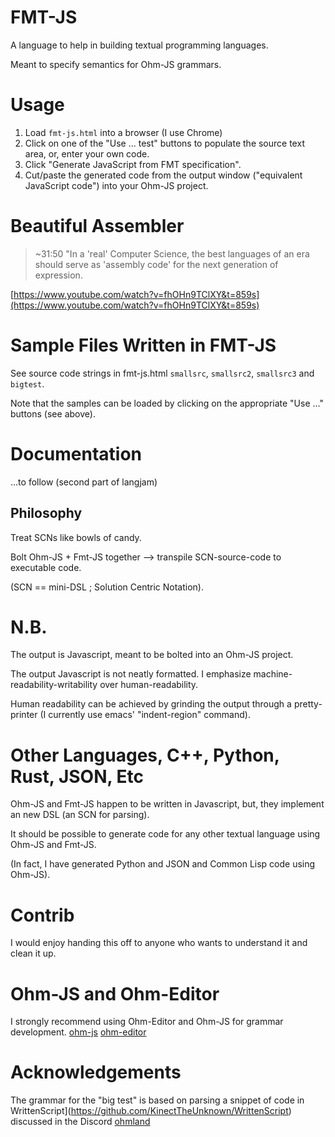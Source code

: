# FMT-JS
A language to help in building textual programming languages.

Meant to specify semantics for Ohm-JS grammars.

# Usage
1. Load `fmt-js.html` into a browser (I use Chrome)
2. Click on one of the "Use ... test" buttons to populate the source text area, or, enter your own code.
3. Click "Generate JavaScript from FMT specification".
4. Cut/paste the generated code from the output window ("equivalent JavaScript code") into your Ohm-JS project.

# Beautiful Assembler

> ~31:50 "In a 'real' Computer Science, the best languages of an era should serve as 'assembly code' for the next generation of expression.

[https://www.youtube.com/watch?v=fhOHn9TClXY&t=859s](https://www.youtube.com/watch?v=fhOHn9TClXY&t=859s)

# Sample Files Written in FMT-JS
See source code strings in fmt-js.html `smallsrc`, `smallsrc2`, `smallsrc3` and `bigtest`.

Note that the samples can be loaded by clicking on the appropriate "Use ..." buttons (see above).

# Documentation
...to follow (second part of langjam)
## Philosophy
Treat SCNs like bowls of candy.

Bolt Ohm-JS + Fmt-JS together --> transpile SCN-source-code to executable code.

(SCN == mini-DSL ; Solution Centric Notation).

# N.B.

The output is Javascript, meant to be bolted into an Ohm-JS project.

The output Javascript is not neatly formatted.  I emphasize machine-readability-writability over human-readability.

Human readability can be achieved by grinding the output through a pretty-printer (I currently use emacs' "indent-region" command).

# Other Languages, C++, Python, Rust, JSON, Etc
Ohm-JS and Fmt-JS happen to be written in Javascript, but, they implement an new DSL (an SCN for parsing).

It should be possible to generate code for any other textual language using Ohm-JS and Fmt-JS.

(In fact, I have generated Python and JSON and Common Lisp code using Ohm-JS).

# Contrib
I would enjoy handing this off to anyone who wants to understand it and clean it up.

# Ohm-JS and Ohm-Editor
I strongly recommend using Ohm-Editor and Ohm-JS for grammar development.
[ohm-js](https://ohmjs.org/)
[ohm-editor](https://ohmjs.org/editor/)

# Acknowledgements
The grammar for the "big test" is based on parsing a snippet of code in WrittenScript](https://github.com/KinectTheUnknown/WrittenScript) discussed in the Discord [ohmland](https://discord.com/channels/779282197152661525/779286160597319680/992714506033692692)
